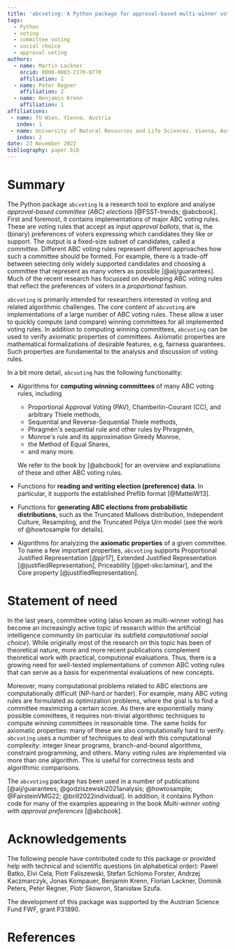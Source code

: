 ```yaml
---
title: 'abcvoting: A Python package for approval-based multi-winner voting rules'
tags:
  - Python
  - voting
  - committee voting
  - social choice
  - approval voting 
authors:
  - name: Martin Lackner
    orcid: 0000-0003-2170-0770
    affiliation: 1
  - name: Peter Regner
    affiliation: 2
  - name: Benjamin Krenn
    affiliation: 1
affiliations:
 - name: TU Wien, Vienna, Austria
   index: 1
 - name: University of Natural Resources and Life Sciences, Vienna, Austria
   index: 2
date: 23 November 2022
bibliography: paper.bib
---
```


# Summary

The Python package `abcvoting` is a research tool to explore and analyse
*approval-based committee (ABC) elections* [@FSST-trends; @abcbook]. 
First and foremost, it contains implementations
of major ABC voting rules. These are voting rules that accept as input
*approval ballots*, that is, the (binary) preferences of voters expressing 
which candidates they like or support.
The output is a fixed-size subset of candidates, called a *committee*.
Different ABC voting rules represent different approaches how such a committee
should be formed.
For example, there is a trade-off between selecting only widely supported candidates
and choosing a committee that represent as many voters as possible [@aij/guarantees].
Much of the recent research has focussed on developing ABC voting rules
that reflect the preferences of voters in a *proportional* fashion.

`abcvoting` is primarily intended for researchers interested in voting
and related algorithmic challenges.
The core content of `abcvoting` are implementations of a large number
of ABC voting rules. These allow a user to quickly compute (and compare)
winning committees for all implemented voting rules. 
In addition to computing winning committees, `abcvoting` can be used to
verify axiomatic properties of committees. Axiomatic properties are 
mathematical formalizations of desirable features, e.g, fairness guarantees.
Such properties are fundamental to the analysis and discussion
of voting rules.

In a bit more detail, `abcvoting` has the following functionality:

- Algorithms for **computing winning committees** of many ABC voting rules,
  including 
  - Proportional Approval Voting (PAV), Chamberlin-Courant (CC), and arbitrary Thiele methods, 
  - Sequential and Reverse-Sequential Thiele methods,
  - Phragmén's sequential rule and other rules by Phragmén,
  - Monroe's rule and its approximation Greedy Monroe,
  - the Method of Equal Shares,
  - and many more.
    
  We refer to the book by [@abcbook] for an overview and explanations of these and other ABC voting rules.
- Functions for **reading and writing election (preference) data**. 
  In particular, it supports the established Preflib format [@MatteiW13].
- Functions for **generating ABC elections from probabilistic distributions**, 
  such as the Truncated Mallows distribution, Independent Culture,
  Resampling, and the Truncated Pólya Urn model (see the work of
  @howtosample for details).
- Algorithms for analyzing the **axiomatic properties** of a given committee. 
  To name a few important properties, `abcvoting`
supports Proportional Justified Representation [@pjr17],
Extended Justified Representation [@justifiedRepresentation], 
Priceability [@pet-sko:laminar], 
and the Core property [@justifiedRepresentation].

# Statement of need

In the last years, committee voting (also known as multi-winner voting) 
has become an increasingly active
topic of research within the artificial intelligence community
(in particular its subfield *computational social choice*).
While originally most of the research on this topic has been of theoretical nature,
more and more recent publications complement theoretical work with practical,
computional evaluations. Thus, there is a growing need for
well-tested implementations of common ABC voting rules that can serve as
a basis for experimental evaluations of new concepts.

Moreover, many computational problems related to ABC elections are computationally
difficult (NP-hard or harder). For example, many ABC voting rules are formulated
as optimization problems, where the goal is to find a committee
maximizing a certain score. As there are exponentially many possible committees,
it requires non-trivial algorithmic techniques to compute winning committees in reasonable time.
The same holds for axiomatic properties: many of these are also computationally
hard to verify.
`abcvoting` uses a number of techniques to deal with this computational complexity:
integer linear programs, branch-and-bound algorithms, constraint programming,
and others. Many voting rules are implemented via more than one algorithm.
This is useful for correctness tests and algorithmic comparisons. 

The `abcvoting` package has been used in a number of publications
 [@aij/guarantees; @godziszewski2021analysis; @howtosample; @FairsteinVMG22; @brill2022individual].
In addition, it contains Python code for many of the examples appearing in 
the book *Multi-winner voting with approval preferences* [@abcbook].

# Acknowledgements

The following people have contributed code to this package or provided help with technical 
and scientific questions (in alphabetical order):
Pawel Batko, Elvi Cela, Piotr Faliszewski, Stefan Schlomo Forster, Andrzej Kaczmarczyk, 
Jonas Kompauer, Benjamin Krenn, Florian Lackner,
Dominik Peters, Peter Regner, Piotr Skowron, Stanisław Szufa.

The development of this package was supported by the Austrian Science Fund FWF, grant P31890.

# References

